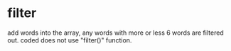 # filter
add words into the array, any words with more or less 6 words are filtered out. coded does not use "filter()" function. 
